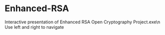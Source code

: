 # Enhanced-RSA
Interactive presentation of Enhanced RSA
Open Cryptography Project.exe\n
Use left and right to navigate
